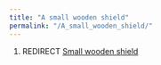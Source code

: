 ```yaml
---
title: "A small wooden shield"
permalink: "/A_small_wooden_shield/"
---
```


1.  REDIRECT [Small wooden shield](Small_wooden_shield "wikilink")